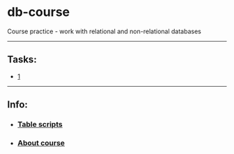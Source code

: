 # db-course

Course practice - work with relational and non-relational databases
***

## Tasks:

- <a href="task/1.md">1</a>

***
## Info:
- ### <a href="script">Table scripts</a>
- ### <a href="https://otus.ru/lessons/subd">About course </a>
